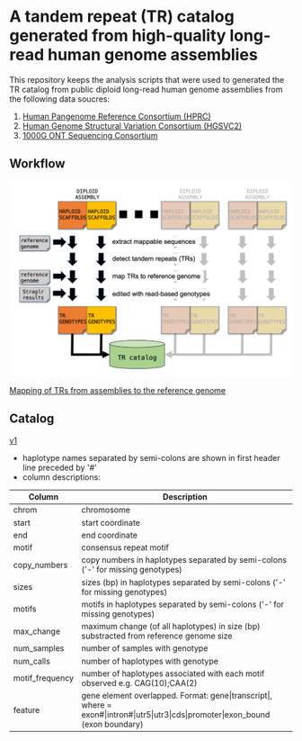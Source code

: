 # A tandem repeat (TR) catalog generated from high-quality long-read human genome assemblies
This repository keeps the analysis scripts that were used to generated the TR catalog from public diploid long-read human genome assemblies from the following data soucres:
1. [Human Pangenome Reference Consortium (HPRC)](https://humanpangenome.org/)
2. [Human Genome Structural Variation Consortium (HGSVC2)](https://www.internationalgenome.org/human-genome-structural-variation-consortium/)
3. [1000G ONT Sequencing Consortium](https://millerlaboratory.com/1000G-ONT.html)

## Workflow
![workflow](1b_300_cropped.png)

[Mapping of TRs from assemblies to the reference genome](pipeline/USAGE.md)

## Catalog
[v1](https://zenodo.org/records/11522276)
- haplotype names separated by semi-colons are shown in first header line preceded by '#'
- column descriptions:

| Column | Description |
| ------ | ----------- |
| chrom | chromosome |
| start | start coordinate |
| end | end coordinate |
| motif | consensus repeat motif |
| copy_numbers | copy numbers in haplotypes separated by semi-colons ('-' for missing genotypes) |
| sizes | sizes (bp) in haplotypes separated by semi-colons  ('-' for missing genotypes) |
| motifs | motifs in haplotypes separated by semi-colons  ('-' for missing genotypes) |
| max_change | maximum change (of all haplotypes) in size (bp) substracted from reference genome size |
| num_samples | number of samples with genotype |
| num_calls | number of haplotypes with genotype |
| motif_frequency | number of haplotypes associated with each motif observed e.g. CAG(10);CAA(2) |
| feature | gene element overlapped. Format: gene\|transcript\|<element>, where <element> = exon#\|intron#\|utr5\|utr3\|cds\|promoter\|exon_bound (exon boundary) |
